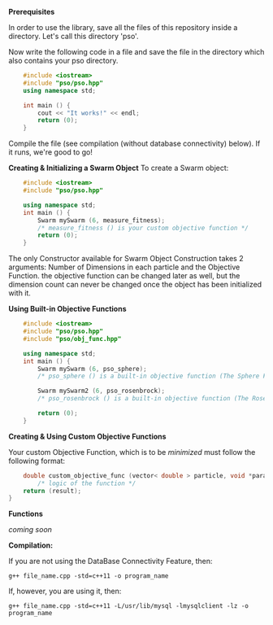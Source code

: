 **Prerequisites**

In order to use the library, save all the files of this repository inside a directory. Let's call this directory 'pso'.

Now write the following code in a file and save the file in the directory which also contains your pso directory.

```c++
	#include <iostream>
	#include "pso/pso.hpp"
	using namespace std;

	int main () {
		cout << "It works!" << endl;
		return (0);
	}
```

Compile the file (see compilation (without database connectivity) below). If it runs, we're good to go!

	
**Creating & Initializing a Swarm Object**
To create a Swarm object:

```c++
	#include <iostream>
	#include "pso/pso.hpp"

	using namespace std;
	int main () {
		Swarm mySwarm (6, measure_fitness);
		/* measure_fitness () is your custom objective function */
		return (0);
	}
```

The only Constructor available for Swarm Object Construction takes 2 arguments: Number of Dimensions in each particle and the Objective Function. the objective function can be changed later as well, but the dimension count can never be changed once the object has been initialized with it.

**Using Built-in Objective Functions**

```c++
	#include <iostream>
	#include "pso/pso.hpp"
	#include "pso/obj_func.hpp"

	using namespace std;
	int main () {
		Swarm mySwarm (6, pso_sphere);
		/* pso_sphere () is a built-in objective function (The Sphere Function) */

		Swarm mySwarm2 (6, pso_rosenbrock);
		/* pso_rosenbrock () is a built-in objective function (The Rosenbrock Function) */

		return (0);
	}
```

**Creating & Using Custom Objective Functions**

Your custom Objective Function, which is to be *minimized* must follow the following format:

```c++
	double custom_objective_func (vector< double > particle, void *params) {
		/* logic of the function */
	return (result);
}
```

**Functions**

*coming soon*

**Compilation:**

If you are not using the DataBase Connectivity Feature, then:

	g++ file_name.cpp -std=c++11 -o program_name

If, however, you are using it, then:

	g++ file_name.cpp -std=c++11 -L/usr/lib/mysql -lmysqlclient -lz -o program_name
